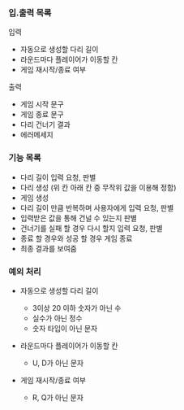### 입.출력 목록
입력 
- 자동으로 생성할 다리 길이
- 라운드마다 플레이어가 이동할 칸
- 게임 재시작/종료 여부

출력
- 게임 시작 문구
- 게임 종료 문구
- 다리 건너기 결과
- 에러메세지

### 기능 목록
- 다리 길이 입력 요청, 판별
- 다리 생성 (위 칸 아래 칸 중 무작위 값을 이용해 정함)
- 게임 생성
- 다리 길이 만큼 반복하며 사용자에게 입력 요청, 판별
- 입력받은 값을 통해 건널 수 있는지 판별
- 건너기를 실패 할 경우 다시 할지 입력 요청, 판별
- 종료 할 경우와 성공 할 경우 게임 종료
- 최종 결과를 보여줌



### 예외 처리
- 자동으로 생성할 다리 길이
  - 3이상 20 이하 숫자가 아닌 수
  - 실수가 아닌 정수
  - 숫자 타입이 아닌 문자
  
- 라운드마다 플레이어가 이동할 칸
  - U, D가 아닌 문자

- 게임 재시작/종료 여부
  - R, Q가 아닌 문자